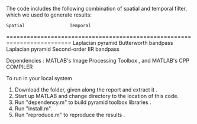 The code includes the following combination of spatial and temporal
filter, which we used to generate results:

	Spatial					Temporal
=========================================================================
	Laplacian pyramid		Butterworth bandpass
        Laplacian pyramid		Second-order IIR bandpass

Dependencies :  MATLAB's Image Processing Toolbox , and MATLAB's CPP COMPILER


To run in your local system 

1) Download the folder, given along the report and extract it .
2) Start up MATLAB and change directory to the location of this code.
3) Run "dependency.m" to build pyramid toolbox libraries .
4) Run "install.m".
5) Run "reproduce.m" to reproduce the results .



